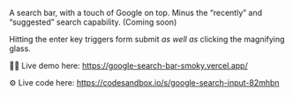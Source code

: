 A search bar, with a touch of Google on top. Minus the “recently” and “suggested” search capability. (Coming soon)

Hitting the enter key triggers form submit _as well as_ clicking the magnifying glass.

🧑‍💻 Live demo here: https://google-search-bar-smoky.vercel.app/

⚙️ Live code here: https://codesandbox.io/s/google-search-input-82mhbn
